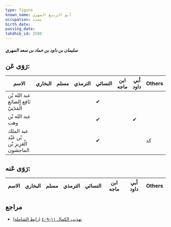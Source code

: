 ```yaml
---
type: figure
known_name: أبو الربيع المهري
occupation: محدث
birth_date:
passing_date:
tahdhib_id: 2508
---
```

##### سليمان بن داود بن حماد بن سعد المهري

## رَوَى عَن:
| الاسم                                       | البخاري | مسلم | الترمذي | النسائي | ابن ماجه | أبي داود | Others |
| ------------------------------------------- | ------- | ---- | ------- | ------- | -------- | -------- | ------ |
| عبد الله بْن نَافِع الصائغ الْمَدَنِيّ      |         |      |         | ✔       |          |          |        |
| عبد الله بْن وهب                            |         |      |         | ✔       |          | ✔        |        |
| عبد الملك بْن عَبْد الْعَزِيزِ بْن الماجشون |         |      |         | ✔       |          |          | كد     |
## رَوَى عَنه:
| الاسم | البخاري | مسلم | الترمذي | النسائي | ابن ماجه | أبي داود | Others |
| ----- | ------- | ---- | ------- | ------- | -------- | -------- | ------ |
## مراجع
- [تهذيب الكمال ١١-٤٠٩](obsidian://open?vault=Tahdhib-al-Kamal&file=Figures/٢٥٠٨-سليمان%20بن%20داود%20بن%20حماد%20بن%20سعد%20المهري) ([رابط الشاملة](https://shamela.ws/book/3722/5729))